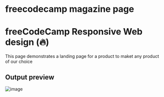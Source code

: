 # freecodecamp magazine page

# freeCodeCamp Responsive Web design (🔥) 

This page demonstrates a landing page for a product to maket any product of our choice

## Output preview 
![image](https://github.com/Lily3-2/Web-Design/assets/86070464/762541f8-de9b-4888-bd5c-fd3ae975c0a3)
